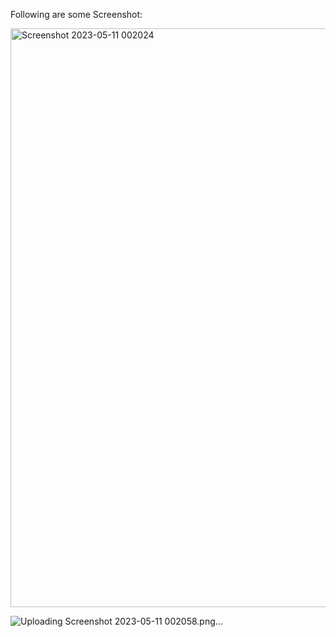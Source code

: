 Following are some Screenshot:

<img width="926" alt="Screenshot 2023-05-11 002024" src="https://github.com/Soban71/Profiler_Website-in-Mern_Stack-using-Multer/assets/93777909/86221c4a-30a4-4fc1-b491-7b91602aa6a6">

![Uploading Screenshot 2023-05-11 002058.png…]()
